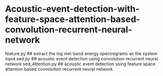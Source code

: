 # Acoustic-event-detection-with-feature-space-attention-based-convolution-recurrent-neural-network

feature.py ## extract the log mel-band energy spectrograms as the system input
sed.py   ## acoustic event detection using convolution recurrent neural network
sed_Attention.py ## acoustic event detection using feature space attention based convolution recurrent neural network.
